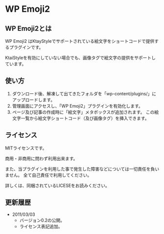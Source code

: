 # WP Emoji2

## WP Emoji2とは

WP Emoji2 はKtayStyleでサポートされている絵文字をショートコードで提供するプラグインです。

KtaiStyleを有効にしていない場合でも、画像タグで絵文字の提供をサポートしています。

## 使い方

1. ダウンロード後、解凍して出てきたフォルダを「wp-content/plugins/」にアップロードします。
2. 管理画面にアクセスし、「WP Emoji2」プラグインを有効化します。
3. ページ及び記事の作成時に「絵文字」メタボックスが追加されます。
この絵文字一覧から絵文字ショートコード（及び画像タグ）を挿入できます。

## ライセンス

MITライセンスです。

商用・非商用に問わず利用出来ます。

また、当プラグインを利用した事で発生した障害などについては一切責任を負いません。
全て自己責任で利用してください。

詳しくは、同梱されているLICESEをお読みください。

## 更新履歴

* 2011/03/03
    * バージョン0.2の公開。
    * ライセンス表記追加。


